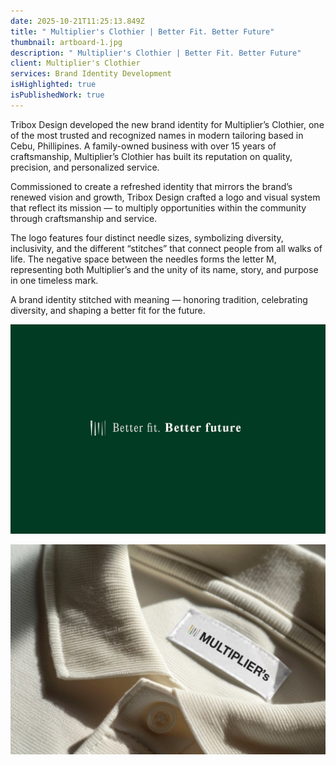 ```yaml
---
date: 2025-10-21T11:25:13.849Z
title: " Multiplier's Clothier | Better Fit. Better Future"
thumbnail: artboard-1.jpg
description: " Multiplier's Clothier | Better Fit. Better Future"
client: Multiplier's Clothier
services: Brand Identity Development
isHighlighted: true
isPublishedWork: true
---
```

<!--StartFragment-->

Tribox Design developed the new brand identity for Multiplier’s Clothier, one of the most trusted and recognized names in modern tailoring based in Cebu, Phillipines. A family-owned business with over 15 years of craftsmanship, Multiplier’s Clothier has built its reputation on quality, precision, and personalized service. 

Commissioned to create a refreshed identity that mirrors the brand’s renewed vision and growth, Tribox Design crafted a logo and visual system that reflect its mission — to multiply opportunities within the community through craftsmanship and service. 

The logo features four distinct needle sizes, symbolizing diversity, inclusivity, and the different “stitches” that connect people from all walks of life. The negative space between the needles forms the letter M, representing both Multiplier’s and the unity of its name, story, and purpose in one timeless mark. 

A brand identity stitched with meaning — honoring tradition, celebrating diversity, and shaping a better fit for the future.

<!--EndFragment-->

![](multipliers-clothier-tagline.jpg)

![](multipliers-clothier-brand-shirt.jpg)